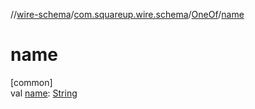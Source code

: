 //[wire-schema](../../../index.md)/[com.squareup.wire.schema](../index.md)/[OneOf](index.md)/[name](name.md)

# name

[common]\
val [name](name.md): [String](https://kotlinlang.org/api/latest/jvm/stdlib/kotlin/-string/index.html)
